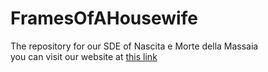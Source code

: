 # FramesOfAHousewife
The repository for our SDE of Nascita e Morte della Massaia <br>
you can visit our website at <a href="https://digitaltextproject.github.io/FramesOfAHousewife/SDE/index.html">this link</a>
